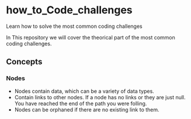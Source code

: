 # how_to_Code_challenges
Learn how to solve the most common coding challenges

In This repository we will cover the theorical part of the most common coding challenges. 

## Concepts

### Nodes

- Nodes contain data, which can be a variety of data types.
- Contain links to other nodes. If a node has no links or they are just null. You have reached the end of the path you were folling.
- Nodes can be orphaned if there are no existing link to them. 
